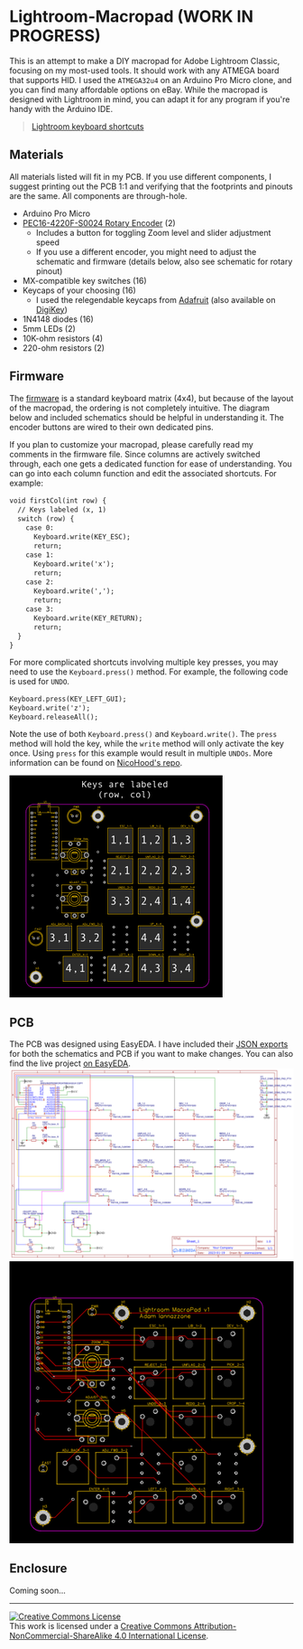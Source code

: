 # Lightroom-Macropad (WORK IN PROGRESS)

This is an attempt to make a DIY macropad for Adobe Lightroom Classic, focusing on my most-used tools. It should work with any ATMEGA board that supports HID. I used the `ATMEGA32u4` on an Arduino Pro Micro clone, and you can find many affordable options on eBay. While the macropad is designed with Lightroom in mind, you can adapt it for any program if you're handy with the Arduino IDE.

> [Lightroom keyboard shortcuts](https://helpx.adobe.com/lightroom-classic/help/keyboard-shortcuts.html)

## Materials
All materials listed will fit in my PCB. If you use different components, I suggest printing out the PCB 1:1 and verifying that the footprints and pinouts are the same. All components are through-hole.
- Arduino Pro Micro
- [PEC16-4220F-S0024 Rotary Encoder](https://www.digikey.com/en/products/detail/bourns-inc/PEC16-4220F-S0024/3534239) (2)
  - Includes a button for toggling Zoom level and slider adjustment speed
  - If you use a different encoder, you might need to adjust the schematic and firmware (details below, also see schematic for rotary pinout)
- MX-compatible key switches (16)
- Keycaps of your choosing (16)
  - I used the relegendable keycaps from [Adafruit](https://www.adafruit.com/product/5039) (also available on [DigiKey](https://www.digikey.com/en/products/detail/adafruit-industries-llc/5039/14313478?s=N4IgTCBcDaIEoFMA2CDmCB2ATAhgIxRAF0BfIA))
- 1N4148 diodes (16)
- 5mm LEDs (2)
- 10K-ohm resistors (4)
- 220-ohm resistors (2)

## Firmware
The [firmware](/firmware/firmware.ino) is a standard keyboard matrix (4x4), but because of the layout of the macropad, the ordering is not completely intuitive. The diagram below and included schematics should be helpful in understanding it. The encoder buttons are wired to their own dedicated pins.

If you plan to customize your macropad, please carefully read my comments in the firmware file. Since columns are actively switched through, each one gets a dedicated function for ease of understanding. You can go into each column function and edit the associated shortcuts. For example:
```arduino
void firstCol(int row) {
  // Keys labeled (x, 1)
  switch (row) {
    case 0:
      Keyboard.write(KEY_ESC);
      return;
    case 1:
      Keyboard.write('x');
      return;
    case 2:
      Keyboard.write(',');
      return;
    case 3:
      Keyboard.write(KEY_RETURN);
      return;
  }
}
```
For more complicated shortcuts involving multiple key presses, you may need to use the `Keyboard.press()` method. For example, the following code is used for `UNDO`. 
```arduino
Keyboard.press(KEY_LEFT_GUI);
Keyboard.write('z');
Keyboard.releaseAll();
```
Note the use of both `Keyboard.press()` and `Keyboard.write()`. The `press` method will hold the key, while the `write` method will only activate the key once. Using `press` for this example would result in multiple `UNDOs`. More information can be found on [NicoHood's repo](https://github.com/NicoHood/HID).

![Key Labeling Diagram](assets/key-label.png)

## PCB
The PCB was designed using EasyEDA. I have included their [JSON exports](/PCB/EasyEDA/) for both the schematics and PCB if you want to make changes. You can also find the live project [on EasyEDA](https://oshwlab.com/aiannazzone/lightroom).
![Schematic](assets/schematic.png)
![PCB](assets/pcb.png)

## Enclosure
Coming soon...
___
<a rel="license" href="http://creativecommons.org/licenses/by-nc-sa/4.0/"><img alt="Creative Commons License" style="border-width:0" src="https://i.creativecommons.org/l/by-nc-sa/4.0/88x31.png" /></a><br />This work is licensed under a <a rel="license" href="http://creativecommons.org/licenses/by-nc-sa/4.0/">Creative Commons Attribution-NonCommercial-ShareAlike 4.0 International License</a>.